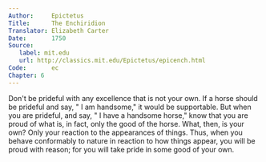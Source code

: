 ```yaml
---
Author:     Epictetus  
Title:      The Enchiridion  
Translator: Elizabeth Carter  
Date:       1750  
Source:
   label: mit.edu
   url: http://classics.mit.edu/Epictetus/epicench.html
Code:       ec  
Chapter: 6
---
```


Don't be prideful with any excellence that is not your own. If a horse should
be prideful and say, " I am handsome," it would be supportable. But when you
are prideful, and say, " I have a handsome horse," know that you are proud of
what is, in fact, only the good of the horse. What, then, is your own? Only
your reaction to the appearances of things. Thus, when you behave conformably
to nature in reaction to how things appear, you will be proud with reason; for
you will take pride in some good of your own.


